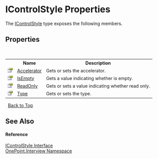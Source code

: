 # IControlStyle Properties
 

The <a href="T_OnePoint_Interview_IControlStyle">IControlStyle</a> type exposes the following members.


## Properties
&nbsp;<table><tr><th></th><th>Name</th><th>Description</th></tr><tr><td>![Public property](media/pubproperty.gif "Public property")</td><td><a href="P_OnePoint_Interview_IControlStyle_Accelerator">Accelerator</a></td><td>
Gets or sets the accelerator.</td></tr><tr><td>![Public property](media/pubproperty.gif "Public property")</td><td><a href="P_OnePoint_Interview_IControlStyle_IsEmpty">IsEmpty</a></td><td>
Gets a value indicating whether is empty.</td></tr><tr><td>![Public property](media/pubproperty.gif "Public property")</td><td><a href="P_OnePoint_Interview_IControlStyle_ReadOnly">ReadOnly</a></td><td>
Gets or sets a value indicating whether read only.</td></tr><tr><td>![Public property](media/pubproperty.gif "Public property")</td><td><a href="P_OnePoint_Interview_IControlStyle_Type">Type</a></td><td>
Gets or sets the type.</td></tr></table>&nbsp;
<a href="#icontrolstyle-properties">Back to Top</a>

## See Also


#### Reference
<a href="T_OnePoint_Interview_IControlStyle">IControlStyle Interface</a><br /><a href="N_OnePoint_Interview">OnePoint.Interview Namespace</a><br />
